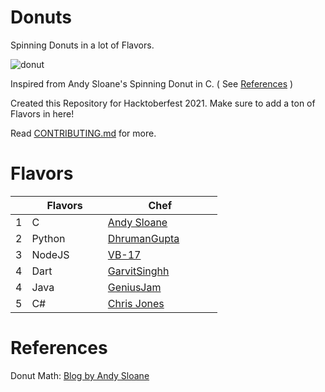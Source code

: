 # Donuts

Spinning Donuts in a lot of Flavors. 


![donut](https://user-images.githubusercontent.com/66507909/135775594-dd729ae2-22d7-4692-92e9-c174c29991b2.gif)


Inspired from Andy Sloane's Spinning Donut in C. ( See [References](#references) )

Created this Repository for Hacktoberfest 2021. Make sure to add a ton of Flavors in here! 

Read [CONTRIBUTING.md](CONTRIBUTING.md) for more.

# Flavors

|   | Flavors                   | Chef                                                                |
|---|---------------------------|---------------------------------------------------------------------|
| 1 | C                         | [Andy Sloane](https://github.com/a1k0n)                             |
| 2 | Python &emsp;&emsp;&emsp; | [DhrumanGupta](https://github.com/DhrumanGupta/) &emsp;&emsp;&emsp; |
| 3 | NodeJS                    | [VB-17](https://github.com/VB-17/)                                  |
| 4 | Dart                      | [GarvitSinghh](https://github.com/GarvitSinghh/)                    |
| 4 | Java                      | [GeniusJam](https://github.com/geniusjam/)                          |
| 5 | C#                        | [Chris Jones](https://github.com/cmjchrisjones)

# References

Donut Math: [Blog by Andy Sloane](https://www.a1k0n.net/2011/07/20/donut-math.html)

